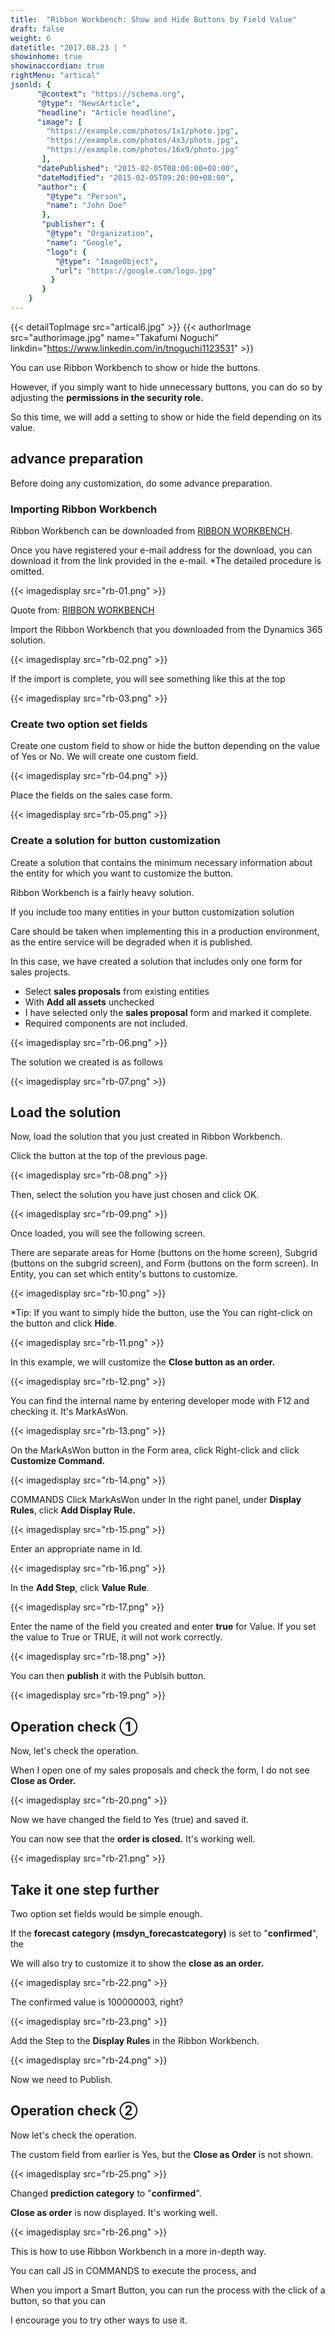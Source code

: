 ```yaml
---
title:  "Ribbon Workbench: Show and Hide Buttons by Field Value"
draft: false
weight: 6
datetitle: "2017.08.23 | "
showinhome: true
showinaccordian: true
rightMenu: "artical"
jsonld: {
      "@context": "https://schema.org",
      "@type": "NewsArticle",
      "headline": "Article headline",
      "image": [
        "https://example.com/photos/1x1/photo.jpg",
        "https://example.com/photos/4x3/photo.jpg",
        "https://example.com/photos/16x9/photo.jpg"
       ],
      "datePublished": "2015-02-05T08:00:00+08:00",
      "dateModified": "2015-02-05T09:20:00+08:00",
      "author": {
        "@type": "Person",
        "name": "John Doe"
       },
       "publisher": {
        "@type": "Organization",
        "name": "Google",
        "logo": {
          "@type": "ImageObject",
          "url": "https://google.com/logo.jpg"
         }
       }
    }
---
```

{{< detailTopImage src="artical6.jpg" >}}
{{< authorImage src="authorimage.jpg" name="Takafumi Noguchi" linkdin="https://www.linkedin.com/in/tnoguchi1123531" >}}
<!-- Intro  -->
You can use Ribbon Workbench to show or hide the buttons.

However, if you simply want to hide unnecessary buttons, you can do so by adjusting the **permissions in the security role.**

So this time, we will add a setting to show or hide the field depending on its value.


## advance preparation
Before doing any customization, do some advance preparation.

### Importing Ribbon Workbench
Ribbon Workbench can be downloaded from [RIBBON WORKBENCH](https://www.develop1.net/public/rwb/ribbonworkbench.aspx).

Once you have registered your e-mail address for the download, you can download it from the link provided in the e-mail.
*The detailed procedure is omitted.

<!-- Quate Box -->
  <!-- Image= rb-01.png -->
{{< imagedisplay src="rb-01.png" >}}

  Quote from: [RIBBON WORKBENCH](https://www.develop1.net/public/rwb/ribbonworkbench.aspx)

Import the Ribbon Workbench that you downloaded from the Dynamics 365 solution.
<!-- Image= rb-02.png -->
{{< imagedisplay src="rb-02.png" >}}

If the import is complete, you will see something like this at the top
<!-- Image= rb-03.png -->
{{< imagedisplay src="rb-03.png" >}}

### Create two option set fields
Create one custom field to show or hide the button depending on the value of Yes or No.
We will create one custom field.
<!-- Image= rb-04.png -->
{{< imagedisplay src="rb-04.png" >}}

Place the fields on the sales case form.
<!-- Image= rb-05.png -->
{{< imagedisplay src="rb-05.png" >}}

### Create a solution for button customization
Create a solution that contains the minimum necessary information about the entity for which you want to customize the button.

Ribbon Workbench is a fairly heavy solution.

If you include too many entities in your button customization solution

Care should be taken when implementing this in a production environment, as the entire service will be degraded when it is published.

In this case, we have created a solution that includes only one form for sales projects.
 * Select **sales proposals** from existing entities
 * With **Add all assets** unchecked
 * I have selected only the **sales proposal** form and marked it complete.
 * Required components are not included.

<!-- Image= rb-06.png -->
{{< imagedisplay src="rb-06.png" >}}

The solution we created is as follows
<!-- Image= rb-07.png -->
{{< imagedisplay src="rb-07.png" >}}

## Load the solution
Now, load the solution that you just created in Ribbon Workbench.

Click the button at the top of the previous page.
<!-- Image= rb-08.png -->
{{< imagedisplay src="rb-08.png" >}}

Then, select the solution you have just chosen and click OK.
<!-- Image= rb-09.png -->
{{< imagedisplay src="rb-09.png" >}}

Once loaded, you will see the following screen.

There are separate areas for Home (buttons on the home screen), Subgrid (buttons on the subgrid screen), and Form (buttons on the form screen).
In Entity, you can set which entity's buttons to customize.
<!-- Image= rb-10.png -->
{{< imagedisplay src="rb-10.png" >}}

*Tip: If you want to simply hide the button, use the
You can right-click on the button and click **Hide**.
<!-- Image= rb-11.png -->
{{< imagedisplay src="rb-11.png" >}}

In this example, we will customize the **Close button as an order.**
<!-- Image= rb-12.png -->
{{< imagedisplay src="rb-12.png" >}}

You can find the internal name by entering developer mode with F12 and checking it.
It's MarkAsWon.
<!-- Image= rb-13.png -->
{{< imagedisplay src="rb-13.png" >}}

On the MarkAsWon button in the Form area, click
Right-click and click **Customize Command.**
<!-- Image= rb-14.png -->
{{< imagedisplay src="rb-14.png" >}}

COMMANDS Click MarkAsWon under
In the right panel, under **Display Rules**, click **Add Display Rule.**
<!-- Image= rb-15.png -->
{{< imagedisplay src="rb-15.png" >}}

Enter an appropriate name in Id.
<!-- Image= rb-16.png -->
{{< imagedisplay src="rb-16.png" >}}

In the **Add Step**, click **Value Rule**.
<!-- Image= rb-17.png -->
{{< imagedisplay src="rb-17.png" >}}

Enter the name of the field you created and enter **true** for Value.
If you set the value to True or TRUE, it will not work correctly.
<!-- Image= rb-18.png -->
{{< imagedisplay src="rb-18.png" >}}

You can then **publish** it with the Publsih button.
<!-- Image= rb-19.png -->
{{< imagedisplay src="rb-19.png" >}}

## Operation check ① 
Now, let's check the operation.

When I open one of my sales proposals and check the form, I do not see **Close as Order.**
<!-- Image= rb-20.png -->
{{< imagedisplay src="rb-20.png" >}}

Now we have changed the field to Yes (true) and saved it.

You can now see that the **order is closed.** It's working well.
<!-- Image= rb-21.png -->
{{< imagedisplay src="rb-21.png" >}}

## Take it one step further
Two option set fields would be simple enough.

If the **forecast category (msdyn_forecastcategory)** is set to "**confirmed**", the

We will also try to customize it to show the **close as an order.**
<!-- Image= rb-22.png -->
{{< imagedisplay src="rb-22.png" >}}

The confirmed value is 100000003, right?
<!-- Image= rb-23.png -->
{{< imagedisplay src="rb-23.png" >}}

Add the Step to the **Display Rules** in the Ribbon Workbench.
<!-- Image= rb-24.png -->
{{< imagedisplay src="rb-24.png" >}}

Now we need to Publish.

## Operation check ②
Now let's check the operation.

The custom field from earlier is Yes, but the **Close as Order** is not shown.
<!-- Image= rb-25.png -->
{{< imagedisplay src="rb-25.png" >}}

Changed **prediction category** to "**confirmed**".

**Close as order** is now displayed. It's working well.
<!-- Image= rb-26.png -->
{{< imagedisplay src="rb-26.png" >}}

This is how to use Ribbon Workbench in a more in-depth way.

You can call JS in COMMANDS to execute the process, and

When you import a Smart Button, you can run the process with the click of a button, so that you can

I encourage you to try other ways to use it.